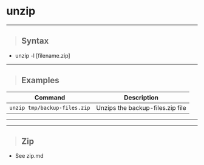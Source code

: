 # unzip

---

> ## **Syntax**

- unzip -l [filename.zip]

---

> ## **Examples**

| **Command**   | **Description**   |
| --------------|-------------------|
| `unzip tmp/backup-files.zip` | Unzips the backup-files.zip file |

---
---

> ## **Zip**

- See zip.md